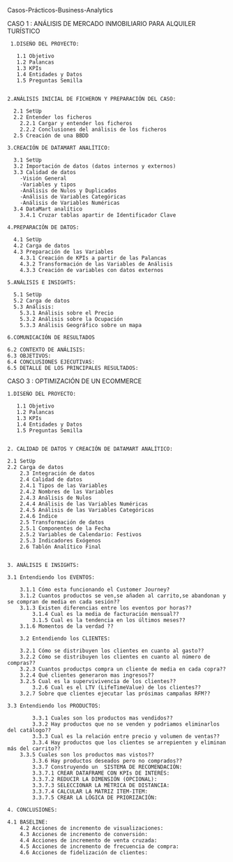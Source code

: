 Casos-Prácticos-Business-Analytics

CASO 1 : ANÁLISIS DE MERCADO INMOBILIARIO PARA ALQUILER TURÍSTICO

 
    

     
     1.DISEÑO DEL PROYECTO:
     
       1.1 Objetivo
       1.2 Palancas
       1.3 KPIs
       1.4 Entidades y Datos
       1.5 Preguntas Semilla
    
    
    2.ANÁLISIS INICIAL DE FICHERON Y PREPARACIÓN DEL CASO:
    
      2.1 SetUp
      2.2 Entender los ficheros
        2.2.1 Cargar y entender los ficheros
        2.2.2 Conclusiones del análisis de los ficheros
      2.5 Creación de una BBDD

    3.CREACIÓN DE DATAMART ANALÍTICO:
    
      3.1 SetUp
      3.2 Importación de datos (datos internos y externos)
      3.3 Calidad de datos
        -Visión General
        -Variables y tipos
        -Análisis de Nulos y Duplicados
        -Análisis de Variables Categóricas
        -Análisis de Variables Numéricas
      3.4 DataMart analítico 
        3.4.1 Cruzar tablas apartir de Identificador Clave

    4.PREPARACIÓN DE DATOS:
    
      4.1 SetUp
      4.2 Carga de datos
      4.3 Preparación de las Variables
        4.3.1 Creación de KPIs a partir de las Palancas
        4.3.2 Transformación de las Variables de Análisis 
        4.3.3 Creación de variables con datos externos

    5.ANÁLISIS E INSIGHTS:
    
      5.1 SetUp
      5.2 Carga de datos 
      5.3 Análisis:
        5.3.1 Análisis sobre el Precio
        5.3.2 Análisis sobre la Ocupación
        5.3.3 Análisis Geográfico sobre un mapa

    6.COMUNICACIÓN DE RESULTADOS
    
	6.2 CONTEXTO DE ANÁLISIS:
	6.3 OBJETIVOS:
	6.4 CONCLUSIONES EJECUTIVAS:
	6.5 DETALLE DE LOS PRINCIPALES RESULTADOS:


  


	     




  CASO 3 : OPTIMIZACIÓN DE UN ECOMMERCE



    1.DISEÑO DEL PROYECTO:
     
       1.1 Objetivo
       1.2 Palancas
       1.3 KPIs
       1.4 Entidades y Datos
       1.5 Preguntas Semilla
    

    2. CALIDAD DE DATOS Y CREACIÓN DE DATAMART ANALÍTICO:
    
	2.1 SetUp
	2.2 Carga de datos
     	2.3 Integración de datos
     	2.4 Calidad de datos
		2.4.1 Tipos de las Variables
  		2.4.2 Nombres de las Variables
  		2.4.3 Análisis de Nulos
  		2.4.4 Análisis de las Variables Numéricas
  		2.4.5 Análisis de las Variables Categóricas
  		2.4.6 Índice
     	2.5 Transformación de datos
  		2.5.1 Componentes de la Fecha
  		2.5.2 Variables de Calendario: Festivos
  		2.5.3 Indicadores Exógenos
     	2.6 Tablón Analítico Final
      

    3. ANÁLISIS E INSIGHTS:
    
	3.1 Entendiendo los EVENTOS:
 
  		3.1.1 Cómo esta funcionando el Customer Journey?
  		3.1.2 Cuantos productos se ven,se añaden al carrito,se abandonan y se compran de media en cada sesión??
		3.1.3 Existen diferencias entre los eventos por horas??
  	    	3.1.4 Cual es la media de facturación mensual??
  	    	3.1.5 Cual es la tendencia en los últimos meses??
		3.1.6 Momentos de la verdad ??
	    
      	3.2 Entendiendo los CLIENTES:
       
  		3.2.1 Cómo se distribuyen los clientes en cuanto al gasto??
  	   	3.2.2 Cómo se distribuyen los clientes en cuanto al número de compras??
  		3.2.3 Cuantos productps compra un cliente de media en cada copra??
  	   	3.2.4 Qué clientes generaron mas ingresos??
		3.2.5 Cual es la supervivivencia de los clientes??
  	    	3.2.6 Cual es el LTV (LifeTimeValue) de los clientes??
	  	3.2.7 Sobre que clientes ejecutar las prósimas campañas RFM??
    
	3.3 Entendiendo los PRODUCTOS:
 
  	    	3.3.1 Cuales son los productos mas vendidos??
  	    	3.3.2 Hay productos que no se venden y podriamos eliminarlos del catálogo??
  	    	3.3.3 Cual es la relación entre precio y volumen de ventas??
  	    	3.3.4 Hay productos que los clientes se arrepienten y eliminan más del carrito??
  		3.3.5 Cuales son los productos mas vistos??
  	    	3.3.6 Hay productos deseados pero no comprados??
  	    	3.3.7 Construyendo un  SISTEMA DE RECOMENDACIÓN:
  		    3.3.7.1 CREAR DATAFRAME CON KPIs DE INTERÉS:
  		    3.3.7.2 REDUCIR LA DIMENSIÓN (OPCIONAL):
  		    3.3.7.3 SELECCIONAR LA MÉTRICA DE DISTANCIA:
  		    3.3.7.4 CALCULAR LA MATRIZ ITEM-ITEM:
  		    3.3.7.5 CREAR LA LÓGICA DE PRIORIZACIÓN:
	
    4. CONCLUSIONES:
    
	4.1 BASELINE:
        4.2 Acciones de incremento de visualizaciones:
        4.3 Acciones de incremento de conversión:
        4.4 Acciones de incremento de venta cruzada:
        4.5 Acciones de incremento de frecuencia de compra:
        4.6 Acciones de fidelización de clientes:
